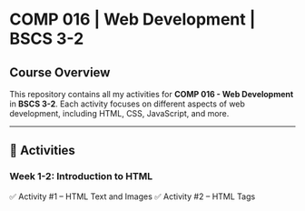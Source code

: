 # COMP 016 | Web Development | BSCS 3-2  

## Course Overview  
This repository contains all my activities for **COMP 016 - Web Development** in **BSCS 3-2**. Each activity focuses on different aspects of web development, including HTML, CSS, JavaScript, and more.

---

## 📂 Activities  

### **Week 1-2: Introduction to HTML**  
✅ Activity #1 – HTML Text and Images
✅ Activity #2 – HTML Tags

